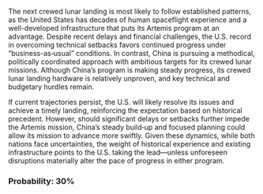 The next crewed lunar landing is most likely to follow established patterns, as the United States has decades of human spaceflight experience and a well-developed infrastructure that puts its Artemis program at an advantage. Despite recent delays and financial challenges, the U.S. record in overcoming technical setbacks favors continued progress under “business-as‐usual” conditions. In contrast, China is pursuing a methodical, politically coordinated approach with ambitious targets for its crewed lunar missions. Although China’s program is making steady progress, its crewed lunar landing hardware is relatively unproven, and key technical and budgetary hurdles remain.

If current trajectories persist, the U.S. will likely resolve its issues and achieve a timely landing, reinforcing the expectation based on historical precedent. However, should significant delays or setbacks further impede the Artemis mission, China’s steady build‐up and focused planning could allow its mission to advance more swiftly. Given these dynamics, while both nations face uncertainties, the weight of historical experience and existing infrastructure points to the U.S. taking the lead—unless unforeseen disruptions materially alter the pace of progress in either program.

### Probability: 30%